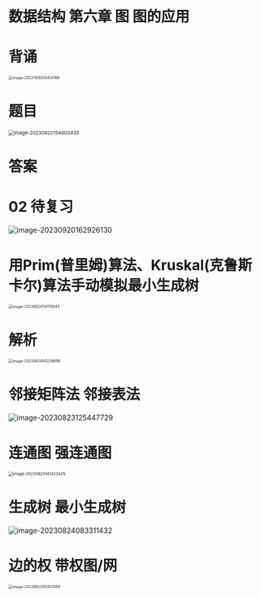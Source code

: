 # 数据结构 第六章 图 图的应用



# 背诵

<img src="https://cvp.oss-cn-shanghai.aliyuncs.com/picgo/202311092054261.png" alt="image-20231109205424166" style="zoom:50%;" />

# 题目

<img src="https://cvp.oss-cn-shanghai.aliyuncs.com/picgo/202309201549675.png" alt="image-20230920154903435" style="zoom: 67%;" />



# 答案





# 02 待复习

![image-20230920162926130](https://cvp.oss-cn-shanghai.aliyuncs.com/picgo/202309201629476.png)





# 用Prim(普里姆)算法、Kruskal(克鲁斯卡尔)算法手动模拟最小生成树

<img src="https://cvp.oss-cn-shanghai.aliyuncs.com/picgo/202308241341205.png" alt="image-20230824134110045" style="zoom: 50%;" />



# 解析

<img src="https://cvp.oss-cn-shanghai.aliyuncs.com/picgo/202308241412995.png" alt="image-20230824141228698" style="zoom:50%;" />



# 邻接矩阵法 邻接表法

![image-20230823125447729](https://cvp.oss-cn-shanghai.aliyuncs.com/picgo/202308231254843.png)



# 连通图 强连通图

<img src="https://cvp.oss-cn-shanghai.aliyuncs.com/picgo/202308231414493.png" alt="image-20230823141423425" style="zoom: 55%;" />



# 生成树 最小生成树

![image-20230824083311432](https://cvp.oss-cn-shanghai.aliyuncs.com/picgo/202308240833701.png)



# 边的权 带权图/网

<img src="https://cvp.oss-cn-shanghai.aliyuncs.com/picgo/202308231509169.png" alt="image-20230823150921084" style="zoom:50%;" />



